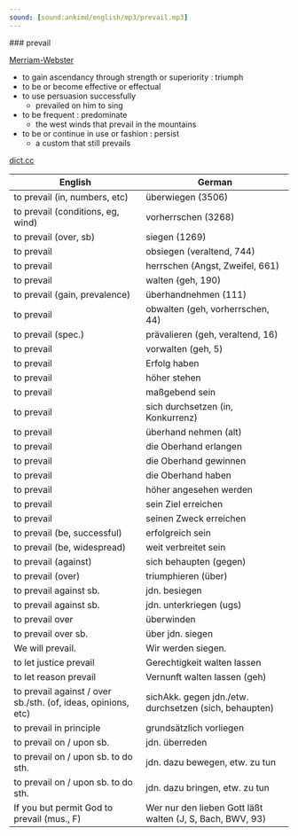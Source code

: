 ```yaml
---
sound: [sound:ankimd/english/mp3/prevail.mp3]
---
```


\### prevail

[Merriam-Webster](https://www.merriam-webster.com/dictionary/prevail)

- to gain ascendancy through strength or superiority : triumph
- to be or become effective or effectual
- to use persuasion successfully
    - prevailed on him to sing
- to be frequent : predominate
    - the west winds that prevail in the mountains
- to be or continue in use or fashion : persist
    - a custom that still prevails

[dict.cc](https://www.dict.cc/prevail)

| English        | German       |
| -------------- | ------------ |
| to prevail (in, numbers, etc) | überwiegen (3506) |
| to prevail (conditions, eg, wind) | vorherrschen (3268) |
| to prevail (over, sb) | siegen (1269) |
| to prevail | obsiegen (veraltend, 744) |
| to prevail | herrschen (Angst, Zweifel, 661) |
| to prevail | walten (geh, 190) |
| to prevail (gain, prevalence) | überhandnehmen (111) |
| to prevail | obwalten (geh, vorherrschen, 44) |
| to prevail (spec.) | prävalieren (geh, veraltend, 16) |
| to prevail | vorwalten (geh, 5) |
| to prevail | Erfolg haben |
| to prevail | höher stehen |
| to prevail | maßgebend sein |
| to prevail | sich durchsetzen (in, Konkurrenz) |
| to prevail | überhand nehmen (alt) |
| to prevail | die Oberhand erlangen |
| to prevail | die Oberhand gewinnen |
| to prevail | die Oberhand haben |
| to prevail | höher angesehen werden |
| to prevail | sein Ziel erreichen |
| to prevail | seinen Zweck erreichen |
| to prevail (be, successful) | erfolgreich sein |
| to prevail (be, widespread) | weit verbreitet sein |
| to prevail (against) | sich behaupten (gegen) |
| to prevail (over) | triumphieren (über) |
| to prevail against sb. | jdn. besiegen |
| to prevail against sb. | jdn. unterkriegen (ugs) |
| to prevail over | überwinden |
| to prevail over sb. | über jdn. siegen |
| We will prevail. | Wir werden siegen. |
| to let justice prevail | Gerechtigkeit walten lassen |
| to let reason prevail | Vernunft walten lassen (geh) |
| to prevail against / over sb./sth. (of, ideas, opinions, etc) | sichAkk. gegen jdn./etw. durchsetzen (sich, behaupten) |
| to prevail in principle | grundsätzlich vorliegen |
| to prevail on / upon sb. | jdn. überreden |
| to prevail on / upon sb. to do sth. | jdn. dazu bewegen, etw. zu tun |
| to prevail on / upon sb. to do sth. | jdn. dazu bringen, etw. zu tun |
| If you but permit God to prevail (mus., F) | Wer nur den lieben Gott läßt walten (J, S, Bach, BWV, 93) |
